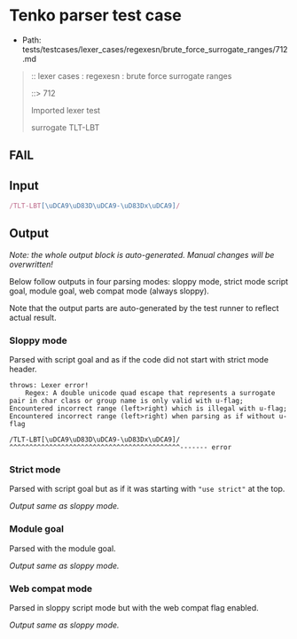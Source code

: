 # Tenko parser test case

- Path: tests/testcases/lexer_cases/regexesn/brute_force_surrogate_ranges/712.md

> :: lexer cases : regexesn : brute force surrogate ranges
>
> ::> 712
>
> Imported lexer test
>
> surrogate TLT-LBT

## FAIL

## Input

`````js
/TLT-LBT[\uDCA9\uD83D\uDCA9-\uD83Dx\uDCA9]/
`````

## Output

_Note: the whole output block is auto-generated. Manual changes will be overwritten!_

Below follow outputs in four parsing modes: sloppy mode, strict mode script goal, module goal, web compat mode (always sloppy).

Note that the output parts are auto-generated by the test runner to reflect actual result.

### Sloppy mode

Parsed with script goal and as if the code did not start with strict mode header.

`````
throws: Lexer error!
    Regex: A double unicode quad escape that represents a surrogate pair in char class or group name is only valid with u-flag; Encountered incorrect range (left>right) which is illegal with u-flag; Encountered incorrect range (left>right) when parsing as if without u-flag

/TLT-LBT[\uDCA9\uD83D\uDCA9-\uD83Dx\uDCA9]/
^^^^^^^^^^^^^^^^^^^^^^^^^^^^^^^^^^^^^^^^^^^------- error
`````

### Strict mode

Parsed with script goal but as if it was starting with `"use strict"` at the top.

_Output same as sloppy mode._

### Module goal

Parsed with the module goal.

_Output same as sloppy mode._

### Web compat mode

Parsed in sloppy script mode but with the web compat flag enabled.

_Output same as sloppy mode._
